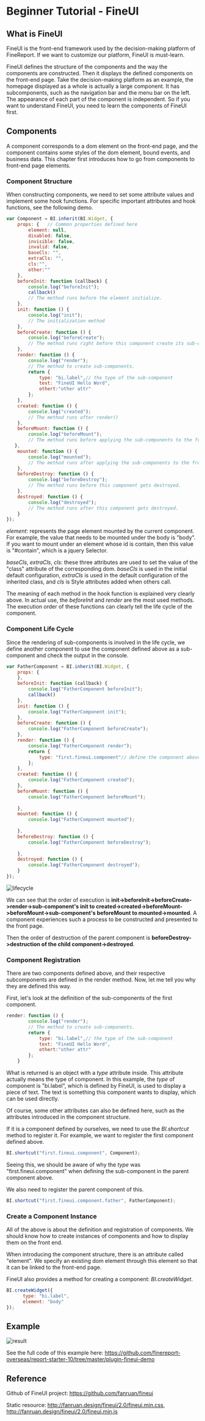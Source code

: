 # Beginner Tutorial - FineUI

## What is FineUI
FineUI is the front-end framework used by the decision-making platform of FineReport. If we want to customize our platform, FineUI is must-learn.

FineUI defines the structure of the components and the way the components are constructed. Then it displays the defined components on the front-end page. Take the decision-making platform as an example, the homepage displayed as a whole is actually a large component. It has subcomponents, such as the navigation bar and the menu bar on the left. The appearance of each part of the component is independent. So if you want to understand FineUI, you need to learn the components of FineUI first.

## Components
A component corresponds to a dom element on the front-end page, and the component contains some styles of the dom element, bound events, and business data. This chapter first introduces how to go from components to front-end page elements.

### Component Structure
When constructing components, we need to set some attribute values and implement some hook functions. For specific important attributes and hook functions, see the following demo.
```js
var Component = BI.inherit(BI.Widget, {
    props: {   // Common properties defined here       
        element: null,
        disabled: false,
        invisible: false,
        invalid: false,
        baseCls: "",
        extraCls: "",
        cls:"",
        other:""
    },
    beforeInit: function (callback) {
        console.log("beforeInit");
        callback()
        // The method runs before the element initialize.
    },
    init: function () {
        console.log("init");
        // The initialization method
    },
    beforeCreate: function () {
        console.log("beforeCreate");
        // The method runs right before this component create its sub-components.
    },
    render: function () {
        console.log("render");
        // The method to create sub-components.
        return {
            type: "bi.label",// the type of the sub-component
            text: "FineUI Hello Word",
            othert:"other attr"
        };
    },
    created: function () {
        console.log("created");
        // The method runs after render()
    },
    beforeMount: function () {
        console.log("beforeMount");
        // The method runs before applying the sub-components to the front-end page.
   },
    mounted: function () {
        console.log("mounted");
        // The method runs after applying the sub-components to the front-end page.
    },
    beforeDestroy: function () {
        console.log("beforeDestroy");
        // The method runs before this component gets destroyed.
    },
    destroyed: function () {
        console.log("destroyed");
        // The method runs after this component gets destroyed.
    }
});
```
*element*: represents the page element mounted by the current component. For example, the value that needs to be mounted under the body is "body". If you want to mount under an element whose id is contain, then this value is "#contain", which is a jquery Selector.

*baseCls*, *extraCls*, *cls*: these three attributes are used to set the value of the "class" attribute of the corresponding dom. *baseCls* is used in the initial default configuration, *extraCls* is used in the default configuration of the inherited class, and *cls* is Style attributes added when others call.

The meaning of each method in the hook function is explained very clearly above. In actual use, the *beforeInit* and *render* are the most used methods. The execution order of these functions can clearly tell the life cycle of the component.

### Component Life Cycle
Since the rendering of sub-components is involved in the life cycle, we define another component to use the component defined above as a sub-component and check the output in the console.
```js
var FatherComponent = BI.inherit(BI.Widget, {
    props: {
    },
    beforeInit: function (callback) {
        console.log("FatherComponent beforeInit");
        callback()
    },
    init: function () {
        console.log("FatherComponent init");
    },
    beforeCreate: function () {
        console.log("FatherComponent beforeCreate");
    },
    render: function () {
        console.log("FatherComponent render");
        return {
            type: "first.fineui.component"// define the component above as the sub-component
        };
    },
    created: function () {
        console.log("FatherComponent created");
    },
    beforeMount: function () {
        console.log("FatherComponent beforeMount");
  
    },
    mounted: function () {
        console.log("FatherComponent mounted");
  
    },
    beforeDestroy: function () {
        console.log("FatherComponent beforeDestroy");
  
    },
    destroyed: function () {
        console.log("FatherComponent destroyed");
    }
}); 
```

![lifecycle](./images/lifecycle.png)

We can see that the order of execution is **init->beforeInit->beforeCreate->render->sub-component's init to created->created->beforeMount->beforeMount->sub-component's beforeMount to mounted->mounted**. A component experiences such a process to be constructed and presented to the front page.

Then the order of destruction of the parent component is  **beforeDestroy->destruction of the child component->destroyed**.

### Component Registration
There are two components defined above, and their respective subcomponents are defined in the render method. Now, let me tell you why they are defined this way.

First, let's look at the definition of the sub-components of the first component.
```js
render: function () {
        console.log("render");
        // The method to create sub-components.
        return {
            type: "bi.label",// the type of the sub-component
            text: "FineUI Hello Word",
            othert:"other attr"
        };
    }
```
What is returned is an object with a *type* attribute inside. This attribute actually means the type of component. In this example, the *type* of component is "bi.label", which is defined by FineUI, is used to display a piece of text. The text is something this component wants to display, which can be used directly.

Of course, some other attributes can also be defined here, such as the attributes introduced in the component structure.

If it is a component defined by ourselves, we need to use the *BI.shortcut* method to register it. For example, we want to register the first component defined above.
```js
BI.shortcut("first.fineui.component", Component);
```
Seeing this, we should be aware of why the *type* was "first.fineui.component" when defining the sub-component in the parent component above.

We also need to register the parent component of this.
```js
BI.shortcut("first.fineui.component.father", FatherComponent);
```

### Create a Component Instance
All of the above is about the definition and registration of components. We should know how to create instances of components and how to display them on the front end.

When introducing the component structure, there is an attribute called "element". We specify an existing dom element through this element so that it can be linked to the front-end page.

FineUI also provides a method for creating a component: *BI.createWidget*.
```js
BI.createWidget({
      type: "bi.label",
      element: "body"
});
```
## Example

![result](./images/result.png)

See the full code of this example here: https://github.com/finereport-overseas/report-starter-10/tree/master/plugin-fineui-demo

## Reference
Github of FineUI project: https://github.com/fanruan/fineui

Static resource: http://fanruan.design/fineui/2.0/fineui.min.css, http://fanruan.design/fineui/2.0/fineui.min.js

<link rel="stylesheet" href="//cdn.bootcss.com/gitalk/1.7.0/gitalk.min.css"></link>
<script src="//cdn.bootcss.com/gitalk/1.7.0/gitalk.min.js"></script>
<div id="gitalk-container"></div>
<script>
    var gitalk = new Gitalk({
        clientID: '08230253bee67abb4384',
        clientSecret: '509e24756efaf3cc4423400c03fa755c1bcf2785',
        repo: 'developer-guide',
        owner: 'finereport-joe',
        admin: ['finereport-joe'],
        id: location.pathname
    })
</script>